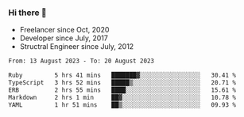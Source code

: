 ### Hi there 👋

- Freelancer since Oct, 2020
- Developer since July, 2017
- Structral Engineer since July, 2012

<!--START_SECTION:waka-->

```txt
From: 13 August 2023 - To: 20 August 2023

Ruby         5 hrs 41 mins   ███████▓░░░░░░░░░░░░░░░░░   30.41 %
TypeScript   3 hrs 52 mins   █████▒░░░░░░░░░░░░░░░░░░░   20.71 %
ERB          2 hrs 55 mins   ████░░░░░░░░░░░░░░░░░░░░░   15.61 %
Markdown     2 hrs 1 min     ██▓░░░░░░░░░░░░░░░░░░░░░░   10.78 %
YAML         1 hr 51 mins    ██▒░░░░░░░░░░░░░░░░░░░░░░   09.93 %
```

<!--END_SECTION:waka-->
